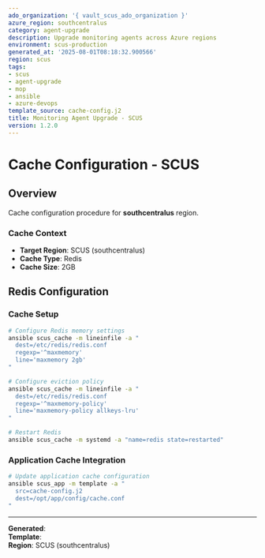 ```yaml
---
ado_organization: '{ vault_scus_ado_organization }'
azure_region: southcentralus
category: agent-upgrade
description: Upgrade monitoring agents across Azure regions
environment: scus-production
generated_at: '2025-08-01T08:18:32.900566'
region: scus
tags:
- scus
- agent-upgrade
- mop
- ansible
- azure-devops
template_source: cache-config.j2
title: Monitoring Agent Upgrade - SCUS
version: 1.2.0
---
```



# Cache Configuration - SCUS

## Overview

Cache configuration procedure for **southcentralus** region.

### Cache Context

- **Target Region**: SCUS (southcentralus)
- **Cache Type**: Redis
- **Cache Size**: 2GB

## Redis Configuration

### Cache Setup
```bash
# Configure Redis memory settings
ansible scus_cache -m lineinfile -a "
  dest=/etc/redis/redis.conf
  regexp='^maxmemory'
  line='maxmemory 2gb'
"

# Configure eviction policy
ansible scus_cache -m lineinfile -a "
  dest=/etc/redis/redis.conf
  regexp='^maxmemory-policy'
  line='maxmemory-policy allkeys-lru'
"

# Restart Redis
ansible scus_cache -m systemd -a "name=redis state=restarted"
```

### Application Cache Integration
```bash
# Update application cache configuration
ansible scus_app -m template -a "
  src=cache-config.j2
  dest=/opt/app/config/cache.conf
"
```

---

**Generated**:   
**Template**:   
**Region**: SCUS (southcentralus)